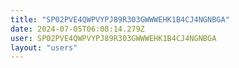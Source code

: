 ```yaml
---
title: "SP02PVE4QWPVYPJ89R303GWWWEHK1B4CJ4NGNBGA"
date: 2024-07-05T06:08:14.279Z
user: SP02PVE4QWPVYPJ89R303GWWWEHK1B4CJ4NGNBGA
layout: "users"
---
```

    